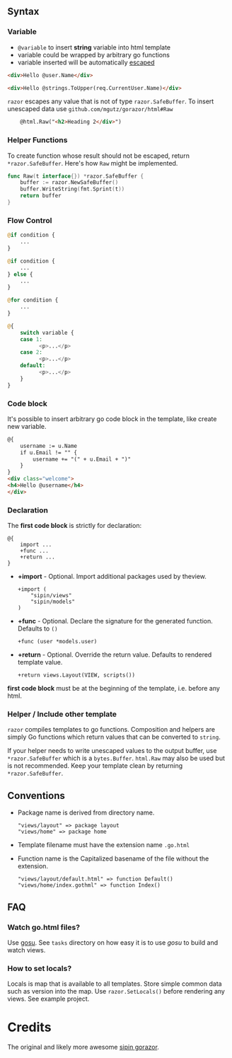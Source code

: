 
## Syntax

### Variable

* `@variable` to insert **string** variable into html template
* variable could be wrapped by arbitrary go functions
* variable inserted will be automatically [escaped](http://golang.org/pkg/html/template/#HTMLEscapeString)

```html
<div>Hello @user.Name</div>
```

```html
<div>Hello @strings.ToUpper(req.CurrentUser.Name)</div>
```

`razor` escapes any value that is not of type `razor.SafeBuffer`. To
insert unescaped data use `github.com/mgutz/gorazor/html#Raw`

```html
    @html.Raw("<h2>Heading 2</div>")
```

### Helper Functions

To create function whose result should not be escaped, return
`*razor.SafeBuffer`. Here's how `Raw` might be implemented.

```go
func Raw(t interface{}) *razor.SafeBuffer {
    buffer := razor.NewSafeBuffer()
    buffer.WriteString(fmt.Sprint(t))
    return buffer
}
```

### Flow Control

```php
@if condition {
    ...
}

@if condition {
    ...
} else {
    ...
}

@for condition {
    ...
}

@{
    switch variable {
    case 1:
          <p>...</p>
    case 2:
          <p>...</p>
    default:
          <p>...</p>
    }
}
```

### Code block

It's possible to insert arbitrary go code block in the template, like create new variable.

```html
@{
    username := u.Name
    if u.Email != "" {
        username += "(" + u.Email + ")"
    }
}
<div class="welcome">
<h4>Hello @username</h4>
</div>
```

### Declaration

The **first code block** is strictly for declaration:

```
@{
    import ...
    +func ...
    +return ...
}
```

*   **+import** - Optional. Import additional packages used by  theview.

        +import (
            "sipin/views"
            "sipin/models"
        )

*   **+func** - Optional. Declare the signature for the generated function. Defaults to `()`

        +func (user *models.user)

*   **+return** - Optional. Override the return value. Defaults to rendered template value.

        +return views.Layout(VIEW, scripts())


**first code block** must be at the beginning of the template, i.e. before any html.


### Helper / Include other template

`razor` compiles templates to go functions. Composition and helpers are simply
Go functions which return values that can be converted to `string`.

If your helper needs to write unescaped values to the output buffer, use
`*razor.SafeBuffer` which is a `bytes.Buffer`. `html.Raw` may also be used but
is not recommended. Keep your template clean by returning `*razor.SafeBuffer`.

## Conventions

*   Package name is derived from directory name.

        "views/layout" => package layout
        "views/home" => package home

*   Template filename must have the extension name `.go.html`

*   Function name is the Capitalized basename of the file without the extension.

        "views/layout/default.html" => function Default()
        "views/home/index.gothml" => function Index()

## FAQ

### Watch go.html files?

Use [gosu](http://github.com/mgutz/gosu).  See `tasks` directory on how
easy it is to use *gosu* to build and watch views.

### How to set locals?

Locals is map that is available to all templates. Store simple common data such
as version into the map.  Use `razor.SetLocals()` before rendering any views.
See example project.

# Credits

The original and likely more awesome [sipin gorazor](https://github.com/sipin/gorazor).


